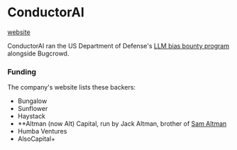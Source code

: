 # ConductorAI

[website](https://www.conductorai.co/)

ConductorAI ran the US Department of Defense's [LLM bias bounty program](https://osdbiasbounty.com/) alongside Bugcrowd.


### Funding

The company's website lists these backers:
- Bungalow
- Sunflower
- Haystack
- **Altman (now Alt) Capital, run by Jack Altman, brother of [Sam Altman](../People/Sam%20Altman.md)
- Humba Ventures
- AlsoCapital+